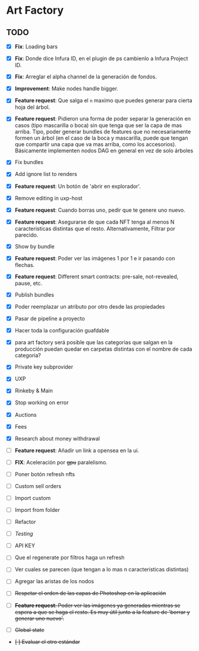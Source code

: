 # Art Factory

## TODO

- [x] **Fix**: Loading bars
- [x] **Fix**: Donde dice Infura ID, en el plugin de ps cambienlo a Infura Project ID.
- [x] **Fix**: Arreglar el alpha channel de la generación de fondos.
- [x] **Improvement**: Make nodes handle bigger.
- [x] **Feature request**: Que salga el `n` maximo que puedes generar para cierta hoja del árbol.
- [x] **Feature request**: Pidieron una forma de poder separar la generación en casos (tipo mascarilla o boca) sin que tenga que ser la capa de mas arriba. Tipo, poder generar bundles de features que no necesariamente formen un árbol (en el caso de la boca y mascarilla, puede que tengan que compartir una capa que va mas arriba, como los accesorios). Básicamente implementen nodos DAG en general en vez de solo árboles
- [x] Fix bundles
- [x] Add ignore list to renders
- [x] **Feature request**: Un botón de 'abrir en explorador'.
- [x] Remove editing in uxp-host
- [x] **Feature request**: Cuando borras uno, pedir que te genere uno nuevo.
- [x] **Feature request**: Asegurarse de que cada NFT tenga al menos N caracteristicas distintas que el resto. Alternativamente, Filtrar por parecido.
- [x] Show by bundle
- [x] **Feature request**: Poder ver las imágenes 1 por 1 e ir pasando con flechas.
- [x] **Feature request**: Different smart contracts: pre-sale, not-revealed, pause, etc.
- [x] Publish bundles
- [x] Poder reemplazar un atributo por otro desde las propiedades
- [x] Pasar de pipeline a proyecto
- [x] Hacer toda la configuración guafdable
- [x] para art factory será posible que las categorias que salgan en la producción puedan quedar en carpetas distintas con el nombre de cada categoria?

- [x] Private key subprovider
- [x] UXP
- [x] Rinkeby & Main
- [x] Stop working on error
- [x] Auctions
- [x] Fees
- [x] Research about money withdrawal

- [ ] **Feature request**: Añadir un link a opensea en la ui.
- [ ] **FIX**: Aceleración por ~~gpu~~ paralelismo.
- [ ] Poner botón refresh nfts
- [ ] Custom sell orders
- [ ] Import custom
- [ ] Import from folder
- [ ] Refactor
- [ ] _Testing_
- [ ] API KEY

- [ ] Que el regenerate por filtros haga un refresh
- [ ] Ver cuales se parecen (que tengan a lo mas n caracteristicas distintas)
- [ ] Agregar las aristas de los nodos

- [ ] ~~Respetar el orden de las capas de Photoshop en la aplicación~~
- [ ] ~~**Feature request**: Poder ver las imágenes ya generadas mientras se espera a que se haga el resto. Es muy útil junto a la feature de 'borrar y generar uno nuevo'.~~
- [ ] ~~Global state~~
- ~~[ ] Evaluar el otro estándar~~
